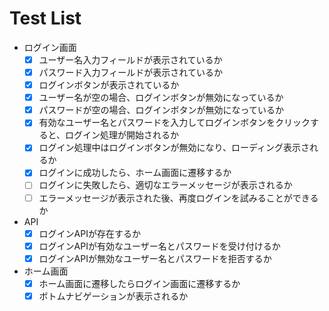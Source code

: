 # Test List
- ログイン画面
  - [x] ユーザー名入力フィールドが表示されているか
  - [x] パスワード入力フィールドが表示されているか
  - [x] ログインボタンが表示されているか
  - [x] ユーザー名が空の場合、ログインボタンが無効になっているか
  - [x] パスワードが空の場合、ログインボタンが無効になっているか
  - [x] 有効なユーザー名とパスワードを入力してログインボタンをクリックすると、ログイン処理が開始されるか
  - [x] ログイン処理中はログインボタンが無効になり、ローディング表示されるか
  - [x] ログインに成功したら、ホーム画面に遷移するか
  - [ ] ログインに失敗したら、適切なエラーメッセージが表示されるか
  - [ ] エラーメッセージが表示された後、再度ログインを試みることができるか
  
- API
  - [x] ログインAPIが存在するか
  - [x] ログインAPIが有効なユーザー名とパスワードを受け付けるか
  - [x] ログインAPIが無効なユーザー名とパスワードを拒否するか

- ホーム画面
  - [x] ホーム画面に遷移したらログイン画面に遷移するか
  - [x] ボトムナビゲーションが表示されるか